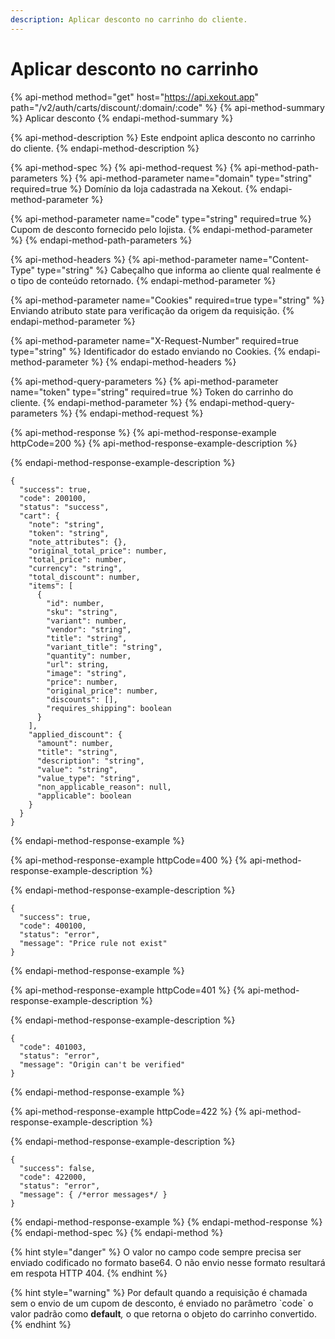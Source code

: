 ```yaml
---
description: Aplicar desconto no carrinho do cliente.
---
```


# Aplicar desconto no carrinho

{% api-method method="get" host="https://api.xekout.app" path="/v2/auth/carts/discount/:domain/:code" %}
{% api-method-summary %}
Aplicar desconto
{% endapi-method-summary %}

{% api-method-description %}
Este endpoint aplica desconto no carrinho do cliente. 
{% endapi-method-description %}

{% api-method-spec %}
{% api-method-request %}
{% api-method-path-parameters %}
{% api-method-parameter name="domain" type="string" required=true %}
Domínio da loja cadastrada na Xekout.
{% endapi-method-parameter %}

{% api-method-parameter name="code" type="string" required=true %}
Cupom de desconto fornecido pelo lojista.
{% endapi-method-parameter %}
{% endapi-method-path-parameters %}

{% api-method-headers %}
{% api-method-parameter name="Content-Type" type="string" %}
Cabeçalho que informa ao cliente qual realmente é o tipo de conteúdo retornado.
{% endapi-method-parameter %}

{% api-method-parameter name="Cookies" required=true type="string" %}
Enviando atributo state para verificação da origem da requisição.
{% endapi-method-parameter %}

{% api-method-parameter name="X-Request-Number" required=true type="string" %}
Identificador do estado enviando no Cookies.
{% endapi-method-parameter %}
{% endapi-method-headers %}

{% api-method-query-parameters %}
{% api-method-parameter name="token" type="string" required=true %}
Token do carrinho do cliente.
{% endapi-method-parameter %}
{% endapi-method-query-parameters %}
{% endapi-method-request %}

{% api-method-response %}
{% api-method-response-example httpCode=200 %}
{% api-method-response-example-description %}

{% endapi-method-response-example-description %}

```
{
  "success": true,
  "code": 200100,
  "status": "success",
  "cart": {
    "note": "string",
    "token": "string",
    "note_attributes": {},
    "original_total_price": number,
    "total_price": number,
    "currency": "string",
    "total_discount": number,
    "items": [
      {
        "id": number,
        "sku": "string",
        "variant": number,
        "vendor": "string",
        "title": "string",
        "variant_title": "string",
        "quantity": number,
        "url": string,
        "image": "string",
        "price": number,
        "original_price": number,
        "discounts": [],
        "requires_shipping": boolean
      }
    ],
    "applied_discount": {
      "amount": number,
      "title": "string",
      "description": "string",
      "value": "string",
      "value_type": "string",
      "non_applicable_reason": null,
      "applicable": boolean
    }
  }
}
```
{% endapi-method-response-example %}

{% api-method-response-example httpCode=400 %}
{% api-method-response-example-description %}

{% endapi-method-response-example-description %}

```
{
  "success": true,
  "code": 400100,
  "status": "error",
  "message": "Price rule not exist"
}
```
{% endapi-method-response-example %}

{% api-method-response-example httpCode=401 %}
{% api-method-response-example-description %}

{% endapi-method-response-example-description %}

```
{
  "code": 401003,
  "status": "error",
  "message": "Origin can't be verified"
}
```
{% endapi-method-response-example %}

{% api-method-response-example httpCode=422 %}
{% api-method-response-example-description %}

{% endapi-method-response-example-description %}

```
{
  "success": false,
  "code": 422000,
  "status": "error",
  "message": { /*error messages*/ }
}
```
{% endapi-method-response-example %}
{% endapi-method-response %}
{% endapi-method-spec %}
{% endapi-method %}

{% hint style="danger" %}
O valor no campo code sempre precisa ser enviado codificado no formato base64. O não envio nesse formato resultará em respota HTTP 404.
{% endhint %}

{% hint style="warning" %}
Por default quando a requisição é chamada sem o envio de um cupom de desconto, é enviado no parâmetro \`code\` o valor padrão como **default**_,_ o que retorna o objeto do carrinho convertido.
{% endhint %}

